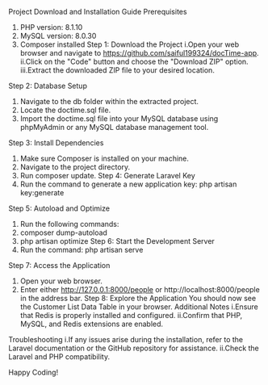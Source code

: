 Project Download and Installation Guide
Prerequisites
1.	PHP version: 8.1.10
2.	MySQL version: 8.0.30
3.	Composer installed
Step 1: Download the Project
i.Open your web browser and navigate to https://github.com/saiful199324/docTime-app.
ii.Click on the "Code" button and choose the "Download ZIP" option.
iii.Extract the downloaded ZIP file to your desired location.

Step 2: Database Setup
1.	Navigate to the db folder within the extracted project.
2.	Locate the doctime.sql file.
3.	Import the doctime.sql file into your MySQL database using phpMyAdmin or any MySQL database management tool.
   

Step 3: Install Dependencies
1.	Make sure Composer is installed on your machine.
2.	Navigate to the project directory.
3.	Run composer update.
Step 4: Generate Laravel Key
1.	Run the command to generate a new application key:
php artisan key:generate

Step 5: Autoload and Optimize
1.	Run the following commands:
2.	composer dump-autoload
3.	php artisan optimize
Step 6: Start the Development Server
1.	Run the command:
php artisan serve

Step 7: Access the Application
1.	Open your web browser.
2.	Enter either http://127.0.0.1:8000/people or http://localhost:8000/people in the address bar.
Step 8: Explore the Application
You should now see the Customer List Data Table in your browser.
Additional Notes
i.Ensure that Redis is properly installed and configured.
ii.Confirm that PHP, MySQL, and Redis extensions are enabled.

Troubleshooting
i.If any issues arise during the installation, refer to the Laravel documentation or the GitHub repository for assistance.
ii.Check the Laravel and PHP compatibility.


Happy Coding!
